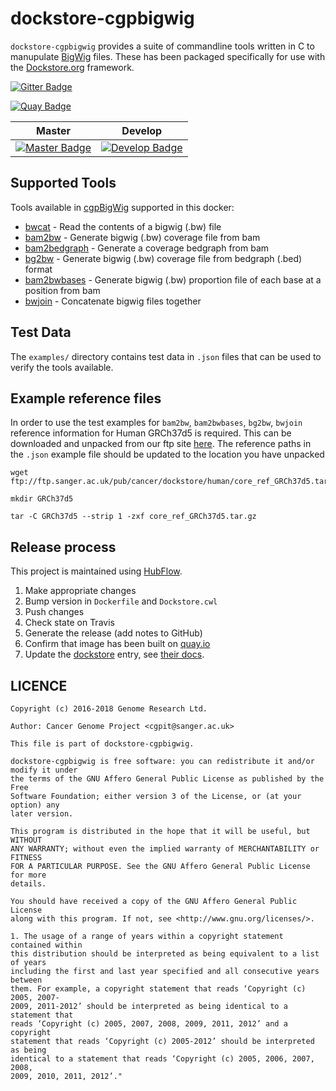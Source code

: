 # dockstore-cgpbigwig

`dockstore-cgpbigwig` provides a suite of commandline tools written in C to manupulate [BigWig] files. These has been packaged specifically for use with the [Dockstore.org](https://dockstore.org/) framework.

[![Gitter Badge][gitter_svg]][gitter_badge]

[![Quay Badge][quay-status]][quay-repo]

| Master                                        | Develop                                         |
| --------------------------------------------- | ----------------------------------------------- |
| [![Master Badge][travis-master]][travis-base] | [![Develop Badge][travis-develop]][travis-base] |

## Supported Tools

Tools available in [cgpBigWig] supported in this docker:

* [bwcat] - Read the contents of a bigwig (.bw) file
* [bam2bw] - Generate bigwig (.bw) coverage file from bam
* [bam2bedgraph] - Generate a coverage bedgraph from bam
* [bg2bw] - Generate bigwig (.bw) coverage file from bedgraph (.bed) format
* [bam2bwbases] - Generate bigwig (.bw) proportion file of each base at a position from bam
* [bwjoin] - Concatenate bigwig files together

## Test Data

The `examples/` directory contains test data in `.json` files that can be used to verify the tools available.

## Example reference files

In order to use the test examples for `bam2bw`, `bam2bwbases`, `bg2bw`, `bwjoin` reference information for
Human GRCh37d5 is required. This can be downloaded and unpacked from our ftp site [here][ftpref]. The reference paths in the `.json` example file should be updated to the location you have unpacked

```
wget ftp://ftp.sanger.ac.uk/pub/cancer/dockstore/human/core_ref_GRCh37d5.tar.gz

mkdir GRCh37d5

tar -C GRCh37d5 --strip 1 -zxf core_ref_GRCh37d5.tar.gz
```

## Release process

This project is maintained using [HubFlow].

1. Make appropriate changes
1. Bump version in `Dockerfile` and `Dockstore.cwl`
1. Push changes
1. Check state on Travis
1. Generate the release (add notes to GitHub)
1. Confirm that image has been built on [quay.io][quay-builds]
1. Update the [dockstore] entry, see [their docs][dockstore_intro].

## LICENCE

```
Copyright (c) 2016-2018 Genome Research Ltd.

Author: Cancer Genome Project <cgpit@sanger.ac.uk>

This file is part of dockstore-cgpbigwig.

dockstore-cgpbigwig is free software: you can redistribute it and/or modify it under
the terms of the GNU Affero General Public License as published by the Free
Software Foundation; either version 3 of the License, or (at your option) any
later version.

This program is distributed in the hope that it will be useful, but WITHOUT
ANY WARRANTY; without even the implied warranty of MERCHANTABILITY or FITNESS
FOR A PARTICULAR PURPOSE. See the GNU Affero General Public License for more
details.

You should have received a copy of the GNU Affero General Public License
along with this program. If not, see <http://www.gnu.org/licenses/>.

1. The usage of a range of years within a copyright statement contained within
this distribution should be interpreted as being equivalent to a list of years
including the first and last year specified and all consecutive years between
them. For example, a copyright statement that reads ‘Copyright (c) 2005, 2007-
2009, 2011-2012’ should be interpreted as being identical to a statement that
reads ‘Copyright (c) 2005, 2007, 2008, 2009, 2011, 2012’ and a copyright
statement that reads ‘Copyright (c) 2005-2012’ should be interpreted as being
identical to a statement that reads ‘Copyright (c) 2005, 2006, 2007, 2008,
2009, 2010, 2011, 2012’."
```

<!-- References -->
[BigWig]: https://genome.ucsc.edu/goldenpath/help/bigWig.html
[HubFlow]: https://datasift.github.io/gitflow/
[dockstore]: https://dockstore.org/containers/quay.io/wtsicgp/dockstore-cgpbigwig
[dockstore_intro]: https://dockstore.org/docs/getting-started-with-dockstore
[cgpBigWig]: https://github.com/cancerit/cgpBigWig
[bwcat]: https://github.com/cancerit/cgpBigWig#bwcat
[bwjoin]: https://github.com/cancerit/cgpBigWig#bwjoin
[bam2bw]: https://github.com/cancerit/cgpBigWig#bam2bw
[bg2bw]: https://github.com/cancerit/cgpBigWig#bg2bw
[bam2bwbases]: https://github.com/cancerit/cgpBigWig#bam2bwbases
[bam2bedgraph]: https://github.com/cancerit/cgpBigWig#bam2bedgraph
[ftpref]: ftp://ftp.sanger.ac.uk/pub/cancer/dockstore/human/core_ref_GRCh37d5.tar.gz

<!-- Travis -->
[travis-base]: https://travis-ci.org/cancerit/dockstore-cgpbigwig
[travis-master]: https://travis-ci.org/cancerit/dockstore-cgpbigwig.svg?branch=master
[travis-develop]: https://travis-ci.org/cancerit/dockstore-cgpbigwig.svg?branch=develop

<!-- Quay -->
[quay-status]: https://quay.io/repository/wtsicgp/dockstore-cgpbigwig/status
[quay-repo]: https://quay.io/repository/wtsicgp/dockstore-cgpbigwig
[quay-builds]: https://quay.io/repository/wtsicgp/dockstore-cgpbigwig?tab=builds

<!-- Gitter -->
[gitter_svg]: https://badges.gitter.im/dockstore-cgp/Lobby.svg
[gitter_badge]: https://gitter.im/dockstore-cgp/Lobby?utm_source=badge&utm_medium=badge&utm_campaign=pr-badge&utm_content=badge
